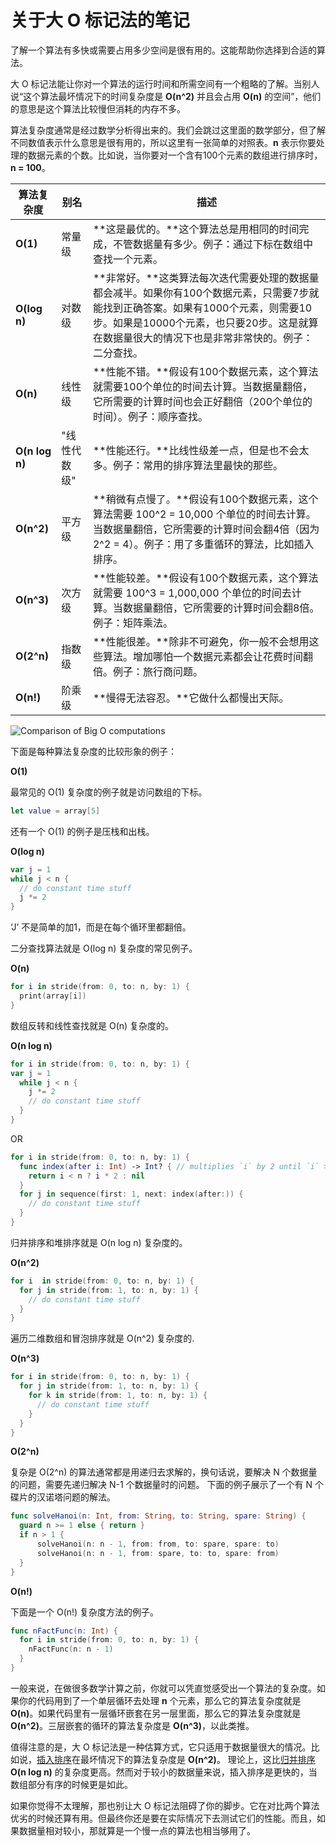 # 关于大 O 标记法的笔记

了解一个算法有多快或需要占用多少空间是很有用的。这能帮助你选择到合适的算法。

大 O 标记法能让你对一个算法的运行时间和所需空间有一个粗略的了解。当别人说“这个算法最坏情况下的时间复杂度是 **O(n^2)** 并且会占用 **O(n)** 的空间”，他们的意思是这个算法比较慢但消耗的内存不多。

算法复杂度通常是经过数学分析得出来的。我们会跳过这里面的数学部分，但了解不同数值表示什么意思是很有用的，所以这里有一张简单的对照表。**n** 表示你要处理的数据元素的个数。比如说，当你要对一个含有100个元素的数组进行排序时，**n = 100**。

算法复杂度 | 别名 | 描述
------| ---- | -----------
**O(1)** | 常量级 | **这是最优的。**这个算法总是用相同的时间完成，不管数据量有多少。例子：通过下标在数组中查找一个元素。
**O(log n)** | 对数级 | **非常好。**这类算法每次迭代需要处理的数据量都会减半。如果你有100个数据元素，只需要7步就能找到正确答案。如果有1000个元素，则需要10步。如果是10000个元素，也只要20步。这是就算在数据量很大的情况下也是非常非常快的。例子：二分查找。
**O(n)** | 线性级 | **性能不错。**假设有100个数据元素，这个算法就需要100个单位的时间去计算。当数据量翻倍，它所需要的计算时间也会正好翻倍（200个单位的时间）。例子：顺序查找。
**O(n log n)** | "线性代数级" | **性能还行。**比线性级差一点，但是也不会太多。例子：常用的排序算法里最快的那些。
**O(n^2)** | 平方级 | **稍微有点慢了。**假设有100个数据元素，这个算法需要 100^2 = 10,000 个单位的时间去计算。当数据量翻倍，它所需要的计算时间会翻4倍（因为 2^2 = 4）。例子：用了多重循环的算法，比如插入排序。
**O(n^3)** | 次方级 | **性能较差。**假设有100个数据元素，这个算法就需要 100^3 = 1,000,000 个单位的时间去计算。当数据量翻倍，它所需要的计算时间会翻8倍。例子：矩阵乘法。
**O(2^n)** | 指数级 | **性能很差。**除非不可避免，你一般不会想用这些算法。增加哪怕一个数据元素都会让花费时间翻倍。例子：旅行商问题。
**O(n!)** | 阶乘级 | **慢得无法容忍。**它做什么都慢出天际。



![Comparison of Big O computations](https://upload.wikimedia.org/wikipedia/commons/7/7e/Comparison_computational_complexity.svg)



下面是每种算法复杂度的比较形象的例子：

**O(1)**

  最常见的 O(1) 复杂度的例子就是访问数组的下标。

  ```swift
  let value = array[5]
  ```

  还有一个 O(1) 的例子是压栈和出栈。


**O(log n)**

  ```swift
  var j = 1
  while j < n {
    // do constant time stuff
    j *= 2
  }
  ```  

  ‘J’ 不是简单的加1，而是在每个循环里都翻倍。

  二分查找算法就是 O(log n) 复杂度的常见例子。


**O(n)**

  ```swift
  for i in stride(from: 0, to: n, by: 1) {
    print(array[i])
  }
  ```

  数组反转和线性查找就是 O(n) 复杂度的。


**O(n log n)**

  ```swift
  for i in stride(from: 0, to: n, by: 1) {
  var j = 1
    while j < n {
      j *= 2
      // do constant time stuff
    }
  }
  ```

  OR

  ```swift
  for i in stride(from: 0, to: n, by: 1) {
    func index(after i: Int) -> Int? { // multiplies `i` by 2 until `i` >= `n`
      return i < n ? i * 2 : nil
    }
    for j in sequence(first: 1, next: index(after:)) {
      // do constant time stuff
    }
  }
  ```

  归并排序和堆排序就是 O(n log n) 复杂度的。


**O(n^2)**

  ```swift
  for i  in stride(from: 0, to: n, by: 1) {
    for j in stride(from: 1, to: n, by: 1) {
      // do constant time stuff
    }
  }
  ```

  遍历二维数组和冒泡排序就是 O(n^2) 复杂度的.


**O(n^3)**

  ```swift
  for i in stride(from: 0, to: n, by: 1) {
    for j in stride(from: 1, to: n, by: 1) {
      for k in stride(from: 1, to: n, by: 1) {
        // do constant time stuff
      }
    }
  }
  ```  

**O(2^n)**

  复杂是 O(2^n) 的算法通常都是用递归去求解的，换句话说，要解决 N 个数据量的问题，需要先递归解决 N-1 个数据量时的问题。
  下面的例子展示了一个有 N 个碟片的汉诺塔问题的解法。

  ```swift
  func solveHanoi(n: Int, from: String, to: String, spare: String) {
    guard n >= 1 else { return }
    if n > 1 {
        solveHanoi(n: n - 1, from: from, to: spare, spare: to)
        solveHanoi(n: n - 1, from: spare, to: to, spare: from)
    }
  }
  ```


**O(n!)**

  下面是一个 O(n!) 复杂度方法的例子。

  ```swift
  func nFactFunc(n: Int) {
    for i in stride(from: 0, to: n, by: 1) {
      nFactFunc(n: n - 1)
    }
  }
  ```

一般来说，在做很多数学计算之前，你就可以凭直觉感受出一个算法的复杂度。如果你的代码用到了一个单层循环去处理 **n** 个元素，那么它的算法复杂度就是 **O(n)**。如果代码里有一层循环嵌套在另一层里面，那么它的算法复杂度就是 **O(n^2)**。三层嵌套的循环的算法复杂度是 **O(n^3)**，以此类推。

值得注意的是，大 O 标记法是一种估算方式，它只适用于数据量很大的情况。比如说，[插入排序](Insertion%20Sort/)在最坏情况下的算法复杂度是 **O(n^2)**。
理论上，这比[归并排序](Merge%20Sort/) **O(n log n)** 的复杂度更高。然而对于较小的数据量来说，插入排序是更快的，当数组部分有序的时候更是如此。

如果你觉得不太理解，那也别让大 O 标记法阻碍了你的脚步。它在对比两个算法优劣的时候还算有用。但最终你还是要在实际情况下去测试它们的性能。而且，如果数据量相对较小，那就算是一个慢一点的算法也相当够用了。